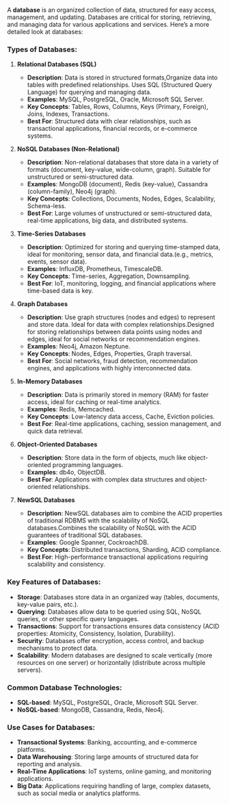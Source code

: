 A **database** is an organized collection of data, structured for easy access, management, and updating. Databases are critical for storing, retrieving, and managing data for various applications and services. Here’s a more detailed look at databases:

### **Types of Databases:**

1. **Relational Databases (SQL)**
   - **Description**: Data is stored in structured formats,Organize data into tables with predefined relationships. Uses SQL (Structured Query Language) for querying and managing data.
   - **Examples**: MySQL, PostgreSQL, Oracle, Microsoft SQL Server.
   - **Key Concepts**: Tables, Rows, Columns, Keys (Primary, Foreign), Joins, Indexes, Transactions.
   - **Best For**: Structured data with clear relationships, such as transactional applications, financial records, or e-commerce systems.

2. **NoSQL Databases (Non-Relational)**
   - **Description**: Non-relational databases that store data in a variety of formats (document, key-value, wide-column, graph). Suitable for unstructured or semi-structured data.
   - **Examples**: MongoDB (document), Redis (key-value), Cassandra (column-family), Neo4j (graph).
   - **Key Concepts**: Collections, Documents, Nodes, Edges, Scalability, Schema-less.
   - **Best For**: Large volumes of unstructured or semi-structured data, real-time applications, big data, and distributed systems.

3. **Time-Series Databases**
   - **Description**: Optimized for storing and querying time-stamped data, ideal for monitoring, sensor data, and financial data.(e.g., metrics, events, sensor data).
   - **Examples**: InfluxDB, Prometheus, TimescaleDB.
   - **Key Concepts**: Time-series, Aggregation, Downsampling.
   - **Best For**: IoT, monitoring, logging, and financial applications where time-based data is key.

4. **Graph Databases**
   - **Description**: Use graph structures (nodes and edges) to represent and store data. Ideal for data with complex relationships.Designed for storing relationships between data points using nodes and edges, ideal for social networks or recommendation engines.
   - **Examples**: Neo4j, Amazon Neptune.
   - **Key Concepts**: Nodes, Edges, Properties, Graph traversal.
   - **Best For**: Social networks, fraud detection, recommendation engines, and applications with highly interconnected data.

5. **In-Memory Databases**
   - **Description**: Data is primarily stored in memory (RAM) for faster access, ideal for caching or real-time analytics.
   - **Examples**: Redis, Memcached.
   - **Key Concepts**: Low-latency data access, Cache, Eviction policies.
   - **Best For**: Real-time applications, caching, session management, and quick data retrieval.

6. **Object-Oriented Databases**
   - **Description**: Store data in the form of objects, much like object-oriented programming languages.
   - **Examples**: db4o, ObjectDB.
   - **Best For**: Applications with complex data structures and object-oriented relationships.

7. **NewSQL Databases**
   - **Description**: NewSQL databases aim to combine the ACID properties of traditional RDBMS with the scalability of NoSQL databases.Combines the scalability of NoSQL with the ACID guarantees of traditional SQL databases.
   - **Examples**: Google Spanner, CockroachDB.
   - **Key Concepts**: Distributed transactions, Sharding, ACID compliance.
   - **Best For**: High-performance transactional applications requiring scalability and consistency.

### **Key Features of Databases:**

- **Storage**: Databases store data in an organized way (tables, documents, key-value pairs, etc.).
- **Querying**: Databases allow data to be queried using SQL, NoSQL queries, or other specific query languages.
- **Transactions**: Support for transactions ensures data consistency (ACID properties: Atomicity, Consistency, Isolation, Durability).
- **Security**: Databases offer encryption, access control, and backup mechanisms to protect data.
- **Scalability**: Modern databases are designed to scale vertically (more resources on one server) or horizontally (distribute across multiple servers).


### **Common Database Technologies:**
- **SQL-based**: MySQL, PostgreSQL, Oracle, Microsoft SQL Server.
- **NoSQL-based**: MongoDB, Cassandra, Redis, Neo4j.

### **Use Cases for Databases:**
- **Transactional Systems**: Banking, accounting, and e-commerce platforms.
- **Data Warehousing**: Storing large amounts of structured data for reporting and analysis.
- **Real-Time Applications**: IoT systems, online gaming, and monitoring applications.
- **Big Data**: Applications requiring handling of large, complex datasets, such as social media or analytics platforms.